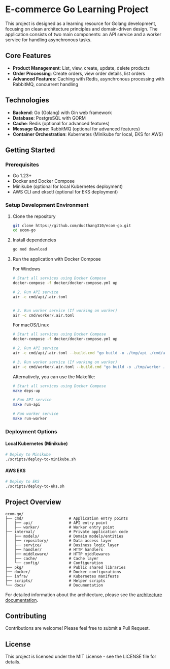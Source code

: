 # E-commerce Go Learning Project

This project is designed as a learning resource for Golang development, focusing on clean architecture principles and domain-driven design. The application consists of two main components: an API service and a worker service for handling asynchronous tasks.

## Core Features

* **Product Management**: List, view, create, update, delete products
* **Order Processing**: Create orders, view order details, list orders
* **Advanced Features**: Caching with Redis, asynchronous processing with RabbitMQ, concurrent handling

## Technologies

* **Backend**: Go (Golang) with Gin web framework
* **Database**: PostgreSQL with GORM
* **Cache**: Redis (optional for advanced features)
* **Message Queue**: RabbitMQ (optional for advanced features)
* **Container Orchestration**: Kubernetes (Minikube for local, EKS for AWS)

## Getting Started

### Prerequisites

* Go 1.23+
* Docker and Docker Compose
* Minikube (optional for local Kubernetes deployment)
* AWS CLI and eksctl (optional for EKS deployment)

### Setup Development Environment

1. Clone the repository
   ```bash
   git clone https://github.com/ducthang310/ecom-go.git
   cd ecom-go
   ```

2. Install dependencies
   ```bash
   go mod download
   ```

3. Run the application with Docker Compose

   For Windows
   ```bash
   # Start all services using Docker Compose
   docker-compose -f docker/docker-compose.yml up
   
   # 2. Run API service
   air -c cmd/api/.air.toml


   # 3. Run worker service (If working on worker)
   air -c cmd/worker/.air.toml
   ```
   
   For macOS/Linux
   ```bash
   # Start all services using Docker Compose
   docker-compose -f docker/docker-compose.yml up
   
   # 2. Run API service
   air -c cmd/api/.air.toml --build.cmd "go build -o ./tmp/api ./cmd/api" --build.bin="./tmp/api"

   # 3. Run worker service (If working on worker)
   air -c cmd/worker/.air.toml --build.cmd "go build -o ./tmp/worker ./cmd/worker" --build.bin="./tmp/worker"
   ```

   Alternatively, you can use the Makefile:
   ```bash
   # Start all services using Docker Compose
   make deps-up
   
   # Run API service
   make run-api
   
   # Run worker service
   make run-worker
   ```

### Deployment Options

#### Local Kubernetes (Minikube)
```bash
# Deploy to Minikube
./scripts/deploy-to-minikube.sh
```

#### AWS EKS
```bash
# Deploy to EKS
./scripts/deploy-to-eks.sh
```

## Project Overview

```
ecom-go/
├── cmd/                    # Application entry points
│   ├── api/                # API entry point
│   ├── worker/             # Worker entry point
├── internal/               # Private application code
│   ├── models/             # Domain models/entities
│   ├── repository/         # Data access layer
│   ├── service/            # Business logic layer
│   ├── handler/            # HTTP handlers
│   ├── middleware/         # HTTP middlewares
│   ├── cache/              # Cache layer
│   └── config/             # Configuration
├── pkg/                    # Public shared libraries
├── docker/                 # Docker configurations
├── infra/                  # Kubernetes manifests
├── scripts/                # Helper scripts
└── docs/                   # Documentation
```

For detailed information about the architecture, please see the [architecture documentation](./docs/architecture.md).

## Contributing

Contributions are welcome! Please feel free to submit a Pull Request.

## License

This project is licensed under the MIT License - see the LICENSE file for details.